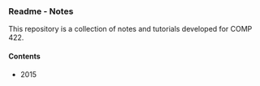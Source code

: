 ### Readme - Notes

This repository is a collection of notes and tutorials developed for COMP 422.

#### Contents
* 2015
